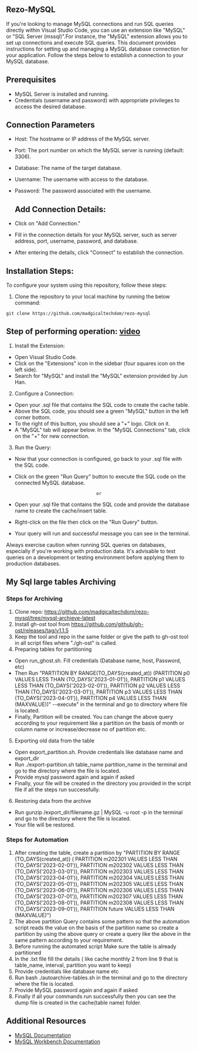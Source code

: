 ## Rezo-MySQL
If you're looking to manage MySQL connections and run SQL queries directly within Visual Studio Code, you can use an extension like "MySQL" or "SQL Server (mssql)".For instance, the "MySQL" extension allows you to set up connections and execute SQL queries. 
This document provides instructions for setting up and managing a MySQL database connection for your application. Follow the steps below to establish a connection to your MySQL database.

## Prerequisites
- MySQL Server is installed and running.
- Credentials (username and password) with appropriate privileges to access the desired database.

## Connection Parameters
- Host: The hostname or IP address of the MySQL server.
- Port: The port number on which the MySQL server is running (default: 3306).
- Database: The name of the target database.
- Username: The username with access to the database.
- Password: The password associated with the username.

  ## Add Connection Details:

- Click on "Add Connection."
- Fill in the connection details for your MySQL server, such as server address, port, username, password, and database.
- After entering the details, click "Connect" to establish the connection.
## Installation Steps:
To configure your system using this repository, follow these steps:


1. Clone the repository to your local machine by running the below command:

```
git clone https://github.com/madgicaltechdom/rezo-mysql
```
## Step of performing operation: [video](https://drive.google.com/file/d/18FqgshsfDs1wlN9qG178P9bOByEkb6ii/view)

 1. Install the Extension:

- Open Visual Studio Code.
- Click on the "Extensions" icon in the sidebar (four squares icon on the left side).
- Search for "MySQL" and install the "MySQL" extension provided by Jun Han.
  
 2. Configure a Connection:

- Open your .sql file that contains the SQL code to create the cache table.
- Above the SQL code, you should see a green "MySQL" button in the left corner bottom.
- To the right of this button, you should see a "+" logo. Click on it.
- A "MySQL" tab will appear below. In the "MySQL Connections" tab, click on the "+" for new connection.

 3. Run the Query:

- Now that your connection is configured, go back to your .sql file with the SQL code.
- Click on the green "Run Query" button to execute the SQL code on the connected MySQL database.

                                     or
- Open your .sql file that contains the SQL code and provide the database name to create the cache/insert table.
- Right-click on the file then click on the "Run Query" button.
- Your query will run and successful message you can see in the terminal.

Always exercise caution when running SQL queries on databases, especially if you're working with production data. It's advisable to test queries on a development or testing environment before applying them to production databases.

## My Sql large tables Archiving
### Steps for Archiving 
1. Clone repo: https://github.com/madgicaltechdom/rezo-mysql/tree/mysql-archieve-latest
2. Install gh-ost tool from https://github.com/github/gh-ost/releases/tag/v1.1.5
3. Keep the tool and repo in the same folder or give the path to gh-ost tool in all script files where "./gh-ost" is called.
4. Preparing tables for partitioning
- Open run_ghost.sh. Fill credentials (Database name, host, Password, etc)
- Then Run "PARTITION BY RANGE(TO_DAYS(created_at)) (PARTITION p0 VALUES LESS THAN (TO_DAYS('2023-01-01')), PARTITION p1 VALUES LESS THAN (TO_DAYS('2023-02-01')), PARTITION p2 VALUES LESS THAN (TO_DAYS('2023-03-01')), PARTITION p3 VALUES LESS THAN (TO_DAYS('2023-04-01')), PARTITION p4 VALUES LESS THAN (MAXVALUE))" --execute" in the terminal and go to directory where file is located.
- Finally, Partition will be created. You can change the above query according to your requirement like a partition on the basis of month or column name or increase/decrease no of partition etc.
5. Exporting old data from the table
- Open export_partition.sh. Provide credentials like database name and export_dir
- Run ./export-partition.sh table_name partition_name in the terminal and go to the directory where the file is located.
- Provide mysql password again and again if asked
- Finally, your file will be created in the directory you provided in the script file if all the steps run successfully.
6. Restoring data from the archive
- Run gunzip /export_dir/filename.gz | MySQL -u root -p in the terminal and go to the directory where the file is located.
- Your file will be restored.
### Steps for Automation
1. After creating the table, create a partition by "PARTITION BY RANGE (TO_DAYS(created_at)) (
PARTITION m202301 VALUES LESS THAN (TO_DAYS('2023-02-01')),
PARTITION m202302 VALUES LESS THAN (TO_DAYS('2023-03-01')),
PARTITION m202303 VALUES LESS THAN (TO_DAYS('2023-04-01')),
PARTITION m202304 VALUES LESS THAN (TO_DAYS('2023-05-01')),
PARTITION m202305 VALUES LESS THAN (TO_DAYS('2023-06-01')),
PARTITION m202306 VALUES LESS THAN (TO_DAYS('2023-07-01')),
PARTITION m202307 VALUES LESS THAN (TO_DAYS('2023-08-01')),
PARTITION m202308 VALUES LESS THAN (TO_DAYS('2023-09-01')),
PARTITION future VALUES LESS THAN (MAXVALUE)")
2. The above partition Query contains some pattern so that the automation script reads the value on the basis of the partition name so create a partition by using the above query or create a query like the above in the same pattern according to your requirement.
3. Before running the automated script Make sure the table is already partitioned
4. In the .txt file fill the details ( like cache monthly 2  from line 9 that is table_name, interval, partition you want to keep)
5. Provide credentials like database name etc
6. Run bash ./autoarchive-tables.sh in the terminal and go to the directory where the file is located.
7. Provide MySQL password again and again if asked
8. Finally if all your commands run successfully then you can see the dump file is created in the cache(table name) folder.
## Additional Resources
- [MySQL Documentation](https://dev.mysql.com/doc/)
- [MySQL Workbench Documentation](https://dev.mysql.com/doc/workbench/en/)
